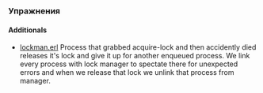 ### Упражнения


#### Additionals
- [lockman.erl](https://github.com/toxish666/erlang_repo/blob/master/erlang_course_tasks/4-OTP/additional_task/lockman.erl)
Process that grabbed acquire-lock and then accidently died releases it's lock and give it up for another enqueued process. We link every process with lock manager to spectate there for unexpected errors and when we release that lock we unlink that process from manager. 